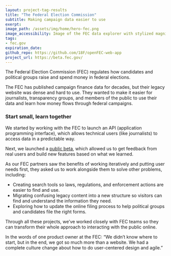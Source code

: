 ```yaml
---
layout: project-tag-results
title: "The Federal Election Commission"
subtitle: Making campaign data easier to use
exerpt:
image_path: /assets/img/home/hero-fec.png
image_accessibility: Image of the FEC data explorer with stylized magnifying glass.
tags:
- fec.gov
expiration_date:
github_repo: https://github.com/18F/openFEC-web-app
project_url: https://beta.fec.gov/
---
```


The Federal Election Commission (FEC) regulates how candidates and political groups raise and spend money in federal elections.

The FEC has published campaign finance data for decades, but their legacy website was dense and hard to use. They wanted to make it easier for journalists, transparency groups, and members of the public to use their data and learn how money flows through federal campaigns.

### Start small, learn together

We started by working with the FEC to launch an API (application programming interface), which allows technical users (like journalists) to access data in a predictable way.

Next, we launched a [public beta](https://beta.fec.gov), which allowed us to get feedback from real users and build new features based on what we learned.

As our FEC partners saw the benefits of working iteratively and putting user needs first, they asked us to work alongside them to solve other problems, including:

- Creating search tools so laws, regulations, and enforcement actions are easier to find and use.
- Migrating confusing legacy content into a new structure so visitors can find and understand the information they need.
- Exploring how to update the online filing process to help political groups and candidates file the right forms. 

Through all these projects, we’ve worked closely with FEC teams so they can transform their whole approach to interacting with the public online.

In the words of one product owner at the FEC: “We didn’t know where to start, but in the end, we got so much more than a website. We had a complete culture change about how to do user-centered design and agile.”